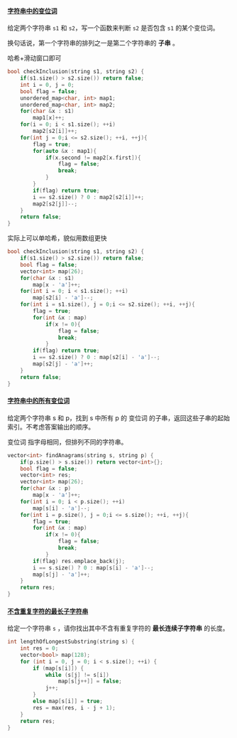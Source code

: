 #### [字符串中的变位词](https://leetcode-cn.com/problems/MPnaiL/)

给定两个字符串 `s1` 和 `s2`，写一个函数来判断 `s2` 是否包含 `s1` 的某个变位词。

换句话说，第一个字符串的排列之一是第二个字符串的 **子串** 。



哈希+滑动窗口即可

```c++
bool checkInclusion(string s1, string s2) {
    if(s1.size() > s2.size()) return false;
    int i = 0, j = 0;
    bool flag = false;
    unordered_map<char, int> map1;
    unordered_map<char, int> map2;
    for(char &x : s1)
        map1[x]++;
    for(i = 0; i < s1.size(); ++i)
        map2[s2[i]]++;
    for(int j = 0;i <= s2.size(); ++i, ++j){
        flag = true;
        for(auto &x : map1){
            if(x.second != map2[x.first]){
                flag = false;
                break;
            }
        }
        if(flag) return true;
        i == s2.size() ? 0 : map2[s2[i]]++;
        map2[s2[j]]--;
    }
    return false;
}
```

实际上可以单哈希，貌似用数组更快

```c++
bool checkInclusion(string s1, string s2) {
    if(s1.size() > s2.size()) return false;
    bool flag = false;
    vector<int> map(26);
    for(char &x : s1)
        map[x - 'a']++;
    for(int i = 0; i < s1.size(); ++i)
        map[s2[i] - 'a']--;
    for(int i = s1.size(), j = 0;i <= s2.size(); ++i, ++j){
        flag = true;
        for(int &x : map)
            if(x != 0){
                flag = false;
                break;
            }
        if(flag) return true;
        i == s2.size() ? 0 : map[s2[i] - 'a']--;
        map[s2[j] - 'a']++;
    }
    return false;
}
```

#### [字符串中的所有变位词](https://leetcode-cn.com/problems/VabMRr/)

给定两个字符串 s 和 p，找到 s 中所有 p 的 变位词 的子串，返回这些子串的起始索引。不考虑答案输出的顺序。

变位词 指字母相同，但排列不同的字符串。

```c++
vector<int> findAnagrams(string s, string p) {
    if(p.size() > s.size()) return vector<int>{};
    bool flag = false;
    vector<int> res;
    vector<int> map(26);
    for(char &x : p)
        map[x - 'a']++;
    for(int i = 0; i < p.size(); ++i)
        map[s[i] - 'a']--;
    for(int i = p.size(), j = 0;i <= s.size(); ++i, ++j){
        flag = true;
        for(int &x : map)
            if(x != 0){
                flag = false;
                break;
            }
        if(flag) res.emplace_back(j);
        i == s.size() ? 0 : map[s[i] - 'a']--;
        map[s[j] - 'a']++;
    }
    return res;
}
```

#### [不含重复字符的最长子字符串](https://leetcode-cn.com/problems/wtcaE1/)

给定一个字符串 `s` ，请你找出其中不含有重复字符的 **最长连续子字符串** 的长度。

```c++
int lengthOfLongestSubstring(string s) {
	int res = 0;
	vector<bool> map(128);
	for (int i = 0, j = 0; i < s.size(); ++i) {
		if (map[s[i]]) {
			while (s[j] != s[i])
				map[s[j++]] = false;
			j++;
		}
		else map[s[i]] = true;
		res = max(res, i - j + 1);
	}
	return res;
}
```


